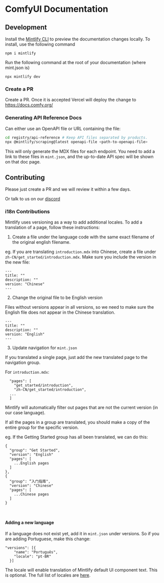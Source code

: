 # ComfyUI Documentation

## Development

Install the [Mintlify CLI](https://www.npmjs.com/package/mintlify) to preview the documentation changes locally. To install, use the following command

```
npm i mintlify
```

Run the following command at the root of your documentation (where mint.json is)

```
npx mintlify dev
```

### Create a PR

Create a PR. Once it is accepted Vercel will deploy the change to https://docs.comfy.org/

### Generating API Reference Docs

Can either use an OpenAPI file or URL containing the file:

```bash
cd registry/api-reference # Keep API files separated by products.
npx @mintlify/scraping@latest openapi-file <path-to-openapi-file>
```

This will only generate the MDX files for each endpoint. You need to add a link to these files in `mint.json`, and the up-to-date API spec will be shown on that doc page.

## Contributing

Please just create a PR and we will review it within a few days.

Or talk to us on our [discord](https://discord.com/invite/comfyorg)

### i18n Contributions

Mintlify uses versioning as a way to add additional locales. To add a translation of a page, follow these instructions:

1. Create a file under the language code with the same exact filename of the original english filename.

eg. If you are translating `introduction.mdx` into Chinese, create a file under `zh-CN/get_started/introduction.mdx`. Make sure you include the version in the new file:

```
---
title: ""
description: ""
version: "Chinese"
---
```

2. Change the original file to be English version

Files without versions appear in all versions, so we need to make sure the English file does not appear in the Chinese translation.

```
---
title: ""
description: ""
version: "English"
---
```

3. Update navigation for `mint.json`

If you translated a single page, just add the new translated page to the navigation group.

For `introduction.mdx`:

```
  "pages": [
    "get_started/introduction",
    "zh-CN/get_started/introduction",
  ...
  ]
```

Mintlify will automatically filter out pages that are not the current version (in our case language).

If all the pages in a group are translated, you should make a copy of the entire group for the specific version.

eg. If the Getting Started group has all been translated, we can do this:

```
{
  "group": "Get Started",
  "version": "English"
  "pages": [
    ...English pages
  ]
},
{
  "group": “入门指南",
  "version": "Chinese"
  "pages": [
    ...Chinese pages
  ]
}

```

```


```

#### Adding a new language

If a language does not exist yet, add it in `mint.json` under versions. So if you are adding Portuguese, make this change:

```
"versions": [{
    "name": "Português",
    "locale": "pt-BR"
  }]
```

The locale will enable translation of Mintlify default UI component text. This is optional. The full list of locales are [here](https://mintlify.com/docs/settings/global#param-locale).
